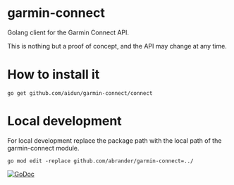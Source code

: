 # garmin-connect

Golang client for the Garmin Connect API.

This is nothing but a proof of concept, and the API may change at any time.

# How to install it

```
go get github.com/aidun/garmin-connect/connect
```

# Local development
For local development replace the package path with the local path of the garmin-connect module.
```
go mod edit -replace github.com/abrander/garmin-connect=../
```

[![GoDoc][1]][2]

[1]: https://godoc.org/github.com/abrander/garmin-connect?status.svg
[2]: https://godoc.org/github.com/abrander/garmin-connect
